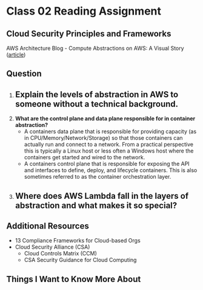 # Class 02 Reading Assignment

## Cloud Security Principles and Frameworks

AWS Architecture Blog - Compute Abstractions on AWS: A Visual Story ([article](https://aws.amazon.com/blogs/architecture/compute-abstractions-on-aws-a-visual-story/))

## Question

1. **Explain the levels of abstraction in AWS to someone without a technical background.**
    - 
2. **What are the control plane and data plane responsible for in container abstraction?**
    - A containers data plane that is responsible for providing capacity (as in CPU/Memory/Network/Storage) so that those containers can actually run and connect to a network. From a practical perspective this is typically a Linux host or less often a Windows host where the containers get started and wired to the network.
    - A containers control plane that is responsible for exposing the API and interfaces to define, deploy, and lifecycle containers. This is also sometimes referred to as the container orchestration layer.
3. **Where does AWS Lambda fall in the layers of abstraction and what makes it so special?**
    -

## Additional Resources

- 13 Compliance Frameworks for Cloud-based Orgs
- Cloud Security Alliance (CSA)
  - Cloud Controls Matrix (CCM)
  - CSA Security Guidance for Cloud Computing

## Things I Want to Know More About
